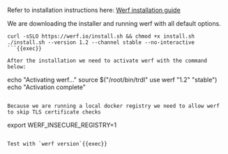 Refer to installation instructions here: [Werf installation guide](https://werf.io/installation.html?version=1.2&channel=stable&os=linux&arch=amd64&method=installer)

We are downloading the installer and running werf with all default options.
```
curl -sSLO https://werf.io/install.sh && chmod +x install.sh
./install.sh --version 1.2 --channel stable --no-interactive
```{{exec}}

After the installation we need to activate werf with the command below:
```
echo "Activating werf..."
source $("/root/bin/trdl" use werf "1.2" "stable")
echo "Activation complete"
```{{exec}}

Because we are running a local docker registry we need to allow werf to skip TLS certificate checks
```
export WERF_INSECURE_REGISTRY=1
```{{exec}}

Test with `werf version`{{exec}}